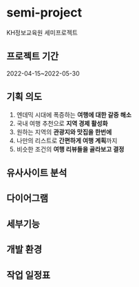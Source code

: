 
# semi-project
KH정보교육원 세미프로젝트

## 프로젝트 기간
2022-04-15~2022-05-30

## 기획 의도

1.  엔데믹 시대에 폭증하는 **여행에 대한 갈증 해소**
2.  국내 여행 추천으로 **지역 경제 활성화**
3.  원하는 지역의 **관광지와 맛집을 한번에**
4.  나만의 리스트로 **간편하게 여행 계획**까지
5.  비슷한 조건의 **여행 리뷰들을 골라보고 결정**

## 유사사이트 분석

## 다이어그램

## 세부기능

## 개발 환경



## 작업 일정표
